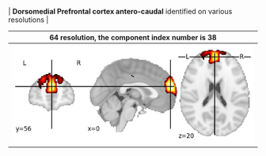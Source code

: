 


| **Dorsomedial Prefrontal cortex antero-caudal** identified on various resolutions |

| 64 resolution, the component index number is 38|  
|:---:|  
| ![Component 64](../64/final/38.jpg "From component 64: Dorsomedial Prefrontal cortex antero-caudal") |